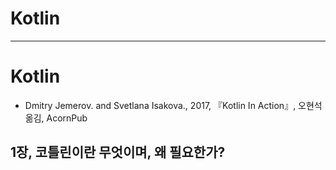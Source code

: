 # Kotlin

---


# Kotlin
  - Dmitry Jemerov. and Svetlana Isakova., 2017, 『Kotlin In Action』, 오현석 옮김, AcornPub

## 1장, 코틀린이란 무엇이며, 왜 필요한가?
